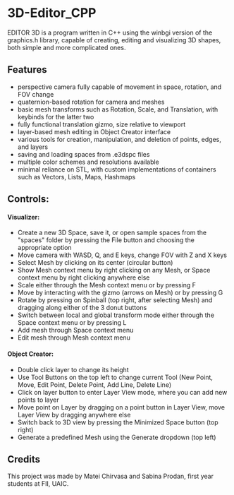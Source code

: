 # 3D-Editor_CPP

EDITOR 3D is a program written in C++ using the winbgi version of the graphics.h library, capable of creating, editing and visualizing 3D shapes, both simple and more complicated ones.

## Features

* perspective camera fully capable of movement in space, rotation, and FOV change
* quaternion-based rotation for camera and meshes
* basic mesh transforms such as Rotation, Scale, and Translation, with keybinds for the latter two
* fully functional translation gizmo, size relative to viewport
* layer-based mesh editing in Object Creator interface
* various tools for creation, manipulation, and deletion of points, edges, and layers
* saving and loading spaces from .e3dspc files
* multiple color schemes and resolutions available
* minimal reliance on STL, with custom implementations of containers such as Vectors, Lists, Maps, Hashmaps

## Controls:
#### Visualizer:
* Create a new 3D Space, save it, or open sample spaces from the "spaces" folder by pressing the File button and choosing the appropriate option
* Move camera with WASD, Q, and E keys, change FOV with Z and X keys
* Select Mesh by clicking on its center (circular button)
* Show Mesh context menu by right clicking on any Mesh, or Space context menu by right clicking anywhere else
* Scale either through the Mesh context menu or by pressing F
* Move by interacting with the gizmo (arrows on Mesh) or by pressing G
* Rotate by pressing on Spinball (top right, after selecting Mesh) and dragging along either of the 3 donut buttons
* Switch between local and global transform mode either through the Space context menu or by pressing L
* Add mesh through Space context menu
* Edit mesh through Mesh context menu

#### Object Creator:
* Double click layer to change its height
* Use Tool Buttons on the top left to change current Tool (New Point, Move, Edit Point, Delete Point, Add Line, Delete Line)
* Click on layer button to enter Layer View mode, where you can add new points to layer
* Move point on Layer by dragging on a point button in Layer View, move Layer View by dragging anywhere else
* Switch back to 3D view by pressing the Minimized Space button (top right)
* Generate a predefined Mesh using the Generate dropdown (top left)


## Credits
This project was made by Matei Chirvasa and Sabina Prodan, first year students at FII, UAIC.
